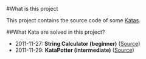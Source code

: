 #What is this project

This project contains the source code of some [Katas](http://en.wikipedia.org/wiki/Kata_(programming)).

##What Kata are solved in this project?

 - 2011-11-27: **String Calculator (beginner)** ([Source](http://osherove.com/tdd-kata-1/))
 - 2011-11-29: **KataPotter (intermediate)** ([Source](http://codingdojo.org/cgi-bin/wiki.pl?KataPotter))
